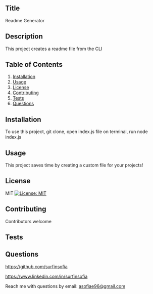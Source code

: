 
  ## Title
  Readme Generator
  
  ## Description
  This project creates a readme file from the CLI

  ## Table of Contents
  1. [Installation](#Installation)
  2. [Usage](#Usage)
  3. [License](#License)
  4. [Contributing](#Contributing)
  5. [Tests](#Tests)
  6. [Questions](#Questions)

  ## Installation
  To use this project, git clone, open index.js file on terminal, run node index.js

  ## Usage
  This project saves time by creating a custom file for your projects!

  ## License
  MIT [![License: MIT](https://img.shields.io/badge/License-MIT-yellow.svg)](https://opensource.org/licenses/MIT)

  ## Contributing
  Contributors welcome

  ## Tests
  

  ## Questions
  https://github.com/surfinsofia
  
  https://www.linkedin.com/in/surfinsofia
  
  Reach me with questions by email:
  asofiae96@gmail.com
  
  